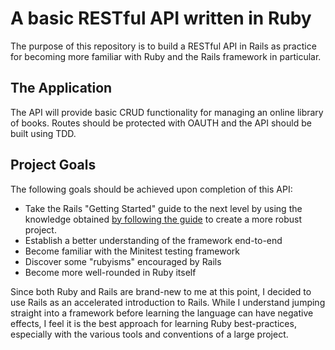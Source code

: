 # A basic RESTful API written in Ruby

The purpose of this repository is to build a RESTful API in Rails as practice for becoming more familiar with Ruby and the Rails framework in particular.

## The Application

The API will provide basic CRUD functionality for managing an online library of books. Routes should be protected with OAUTH and the API should be built using TDD.

## Project Goals

The following goals should be achieved upon completion of this API:

- Take the Rails "Getting Started" guide to the next level by using the knowledge obtained [by following the guide](https://github.com/samrap/rails-blog) to create a more robust project.
- Establish a better understanding of the framework end-to-end
- Become familiar with the Minitest testing framework
- Discover some "rubyisms" encouraged by Rails
- Become more well-rounded in Ruby itself

Since both Ruby and Rails are brand-new to me at this point, I decided to use Rails as an accelerated introduction to Rails. While I understand jumping straight into a framework before learning the language can have negative effects, I feel it is the best approach for learning Ruby best-practices, especially with the various tools and conventions of a large project.
